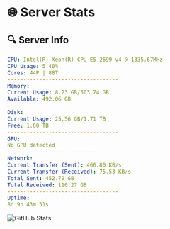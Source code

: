 # 🌐 Server Stats
## 🔍 Server Info
```yaml
CPU: Intel(R) Xeon(R) CPU E5-2699 v4 @ 1335.67MHz
CPU Usage: 5.40%
Cores: 44P | 88T
-----------------------------------
Memory:
Current Usage: 8.23 GB/503.74 GB
Available: 492.06 GB
-----------------------------------
Disk:
Current Usage: 25.56 GB/1.71 TB
Free: 1.60 TB
-----------------------------------
GPU:
No GPU detected
-----------------------------------
Network:
Current Transfer (Sent): 466.80 KB/s
Current Transfer (Received): 75.53 KB/s
Total Sent: 452.79 GB
Total Received: 110.27 GB
-----------------------------------
Uptime:
8d 9h 43m 51s
```
![GitHub Stats](https://img.shields.io/badge/Updated-2025-04-28_02:52:39-blue)